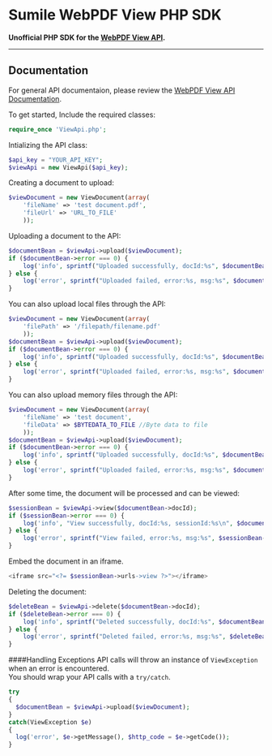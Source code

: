 Sumile WebPDF View PHP SDK
================
**Unofficial PHP SDK for the [WebPDF View API](http://api.webpdf365.com).**

- - -

Documentation
-------------
For general API documentaion, please review the [WebPDF View API Documentation](http://api.webpdf365.com/ApiList).


To get started,
Include the required classes:
```php
require_once 'ViewApi.php';
```

Intializing the API class:
```php
$api_key = "YOUR_API_KEY";
$viewApi = new ViewApi($api_key);
```

Creating a document to upload:
```php
$viewDocument = new ViewDocument(array(
	'fileName' => 'test document.pdf', 
	'fileUrl' => 'URL_TO_FILE'
	));
```

Uploading a document to the API:
```php
$documentBean = $viewApi->upload($viewDocument);
if ($documentBean->error === 0) {
	log('info', sprintf("Uploaded successfully, docId:%s", $documentBean->docId));
} else {
	log('error', sprintf("Uploaded failed, error:%s, msg:%s", $documentBean->error, $documentBean->msg));
}
```

You can also upload local files through the API:
```php
$viewDocument = new ViewDocument(array(
	'filePath' => '/filepath/filename.pdf'
	));
$documentBean = $viewApi->upload($viewDocument);
if ($documentBean->error === 0) {
	log('info', sprintf("Uploaded successfully, docId:%s", $documentBean->docId));
} else {
	log('error', sprintf("Uploaded failed, error:%s, msg:%s", $documentBean->error, $documentBean->msg));
}
```

You can also upload memory files through the API:
```php
$viewDocument = new ViewDocument(array(
	'fileName' => 'test document', 
	'fileData' => $BYTEDATA_TO_FILE //Byte data to file
	));
$documentBean = $viewApi->upload($viewDocument);
if ($documentBean->error === 0) {
	log('info', sprintf("Uploaded successfully, docId:%s", $documentBean->docId));
} else {
	log('error', sprintf("Uploaded failed, error:%s, msg:%s", $documentBean->error, $documentBean->msg));
}
```

After some time, the document will be processed and can be viewed:
```php
$sessionBean = $viewApi->view($documentBean->docId);
if ($sessionBean->error === 0) {
	log('info', "View successfully, docId:%s, sessionId:%s\n", $documentBeanByURL->docId, $sessionBean->sessionId));
} else {
	log('error', sprintf("View failed, error:%s, msg:%s", $sessionBean->error, $sessionBean->msg));
}
```

Embed the document in an iframe.
```php
<iframe src="<?= $sessionBean->urls->view ?>"></iframe>
```

Deleting the document:
```php
$deleteBean = $viewApi->delete($documentBean->docId);
if ($deleteBean->error === 0) {
	log('info', sprintf("Deleted successfully, docId:%s", $documentBean->docId));
} else {
	log('error', sprintf("Deleted failed, error:%s, msg:%s", $deleteBean->error, $deleteBean->msg));
}
```

####Handling Exceptions
API calls will throw an instance of `ViewException` when an error is encountered.  
You should wrap your API calls with a `try/catch`.
```php
try
{
  $documentBean = $viewApi->upload($viewDocument);
}
catch(ViewException $e)
{
  log('error', $e->getMessage(), $http_code = $e->getCode());
}
```
